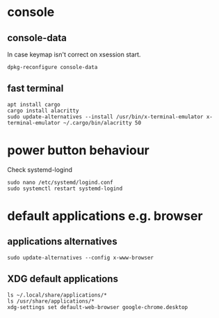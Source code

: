 
# console

## console-data

In case keymap isn't correct on xsession start.

    dpkg-reconfigure console-data

## fast terminal

    apt install cargo
    cargo install alacritty
    sudo update-alternatives --install /usr/bin/x-terminal-emulator x-terminal-emulator ~/.cargo/bin/alacritty 50

# power button behaviour

Check systemd-logind

    sudo nano /etc/systemd/logind.conf
    sudo systemctl restart systemd-logind

# default applications e.g. browser

## applications alternatives

    sudo update-alternatives --config x-www-browser

## XDG default applications

    ls ~/.local/share/applications/*
    ls /usr/share/applications/*
    xdg-settings set default-web-browser google-chrome.desktop
